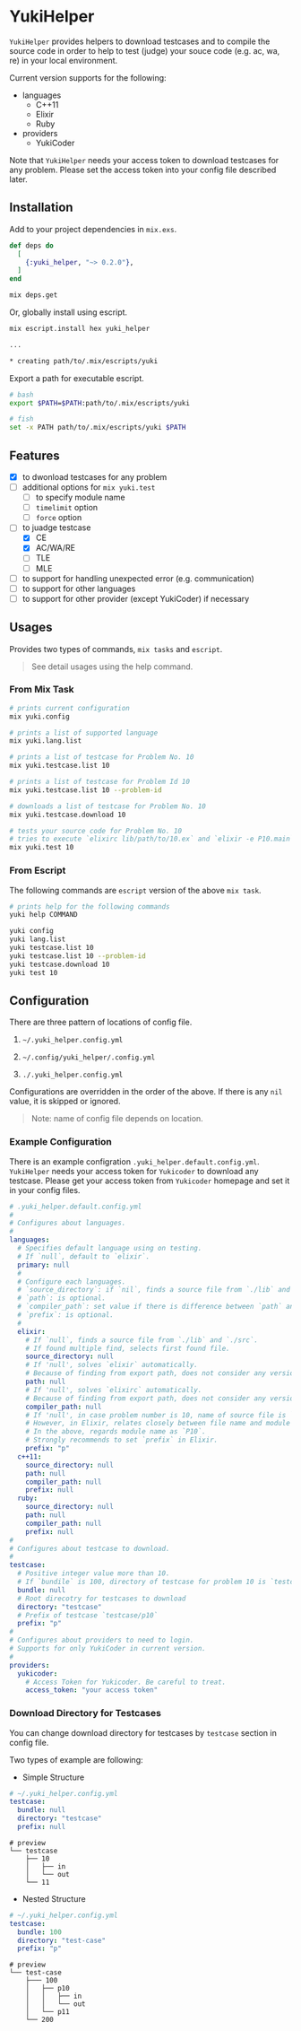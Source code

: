 # YukiHelper

`YukiHelper` provides helpers to download testcases and to compile the source code in order to help to test (judge) your souce code (e.g. ac, wa, re) in your local environment.

Current version supports for the following:

- languages
  - C++11
  - Elixir
  - Ruby
- providers
  - YukiCoder

Note that `YukiHelper` needs your access token to download testcases for any problem.
Please set the access token into your config file described later.

## Installation

Add to your project dependencies in `mix.exs`.

```elixir
def deps do
  [
    {:yuki_helper, "~> 0.2.0"},
  ]
end
```

```sh
mix deps.get
```

Or, globally install using escript.

```sh
mix escript.install hex yuki_helper

...

* creating path/to/.mix/escripts/yuki
```

Export a path for executable escript.

```sh
# bash
export $PATH=$PATH:path/to/.mix/escripts/yuki

# fish
set -x PATH path/to/.mix/escripts/yuki $PATH
```

## Features

- [x] to dwonload testcases for any problem
- [ ] additional options for `mix yuki.test`
  - [ ] to specify module name
  - [ ] `timelimit` option
  - [ ] `force` option
- [ ] to juadge testcase
  - [x] CE
  - [x] AC/WA/RE
  - [ ] TLE
  - [ ] MLE
- [ ] to support for handling unexpected error (e.g. communication)
- [ ] to support for other languages
- [ ] to support for other provider (except YukiCoder) if necessary

## Usages

Provides two types of commands, `mix tasks` and `escript`.

> See detail usages using the help command.

### From Mix Task

```sh
# prints current configuration
mix yuki.config

# prints a list of supported language
mix yuki.lang.list

# prints a list of testcase for Problem No. 10
mix yuki.testcase.list 10

# prints a list of testcase for Problem Id 10
mix yuki.testcase.list 10 --problem-id

# downloads a list of testcase for Problem No. 10
mix yuki.testcase.download 10

# tests your source code for Problem No. 10
# tries to execute `elixirc lib/path/to/10.ex` and `elixir -e P10.main` sequentially
mix yuki.test 10
```

### From Escript

The following commands are `escript` version of the above `mix task`.

```sh
# prints help for the following commands 
yuki help COMMAND

yuki config
yuki lang.list
yuki testcase.list 10
yuki testcase.list 10 --problem-id
yuki testcase.download 10
yuki test 10
```

## Configuration

There are three pattern of locations of config file.

1. `~/.yuki_helper.config.yml`

2. `~/.config/yuki_helper/.config.yml`

3. `./.yuki_helper.config.yml`

Configurations are overridden in the order of the above.
If there is any `nil` value, it is skipped or ignored.

> Note: name of config file depends on location.

### Example Configuration

There is an example configration `.yuki_helper.default.config.yml`.
`YukiHelper` needs your access token for `Yukicoder` to download any testcase.
Please get your access token from `Yukicoder` homepage and set it in your config files.

```yaml
# .yuki_helper.default.config.yml
#
# Configures about languages.
#
languages:
  # Specifies default language using on testing.
  # If `null`, default to `elixir`.
  primary: null
  #
  # Configure each languages.
  # `source_directory`: if `nil`, finds a source file from `./lib` and `./src`.
  # `path`: is optional.
  # `compiler_path`: set value if there is difference between `path` and `compiler_path`.
  # `prefix`: is optional.
  #
  elixir:
    # If `null`, finds a source file from `./lib` and `./src`.
    # If found multiple find, selects first found file. 
    source_directory: null
    # If 'null', solves `elixir` automatically.
    # Because of finding from export path, does not consider any version.
    path: null
    # If 'null', solves `elixirc` automatically.
    # Because of finding from export path, does not consider any version.
    compiler_path: null
    # If 'null', in case problem number is 10, name of source file is `10.ex`.
    # However, in Elixir, relates closely between file name and module name in point of naming rules.
    # In the above, regards module name as `P10`.
    # Strongly recommends to set `prefix` in Elixir.
    prefix: "p"
  c++11:
    source_directory: null
    path: null
    compiler_path: null
    prefix: null
  ruby:
    source_directory: null
    path: null
    compiler_path: null
    prefix: null
#
# Configures about testcase to download.
#
testcase:
  # Positive integer value more than 10.
  # If `bundile` is 100, directory of testcase for problem 10 is `testcase/100/p10`.
  bundle: null
  # Root direcotry for testcases to download
  directory: "testcase"
  # Prefix of testcase `testcase/p10`
  prefix: "p"
#
# Configures about providers to need to login.
# Supports for only YukiCoder in current version.
#
providers:
  yukicoder:
    # Access Token for Yukicoder. Be careful to treat.
    access_token: "your access token"
```

### Download Directory for Testcases

You can change download directory for testcases by `testcase` section in config file.

Two types of example are following:

- Simple Structure

```yml
# ~/.yuki_helper.config.yml
testcase:
  bundle: null
  directory: "testcase"
  prefix: null
```

```console
# preview
└── testcase
    ├── 10
    │   ├── in
    │   └── out
    └── 11
```

- Nested Structure

```yml
# ~/.yuki_helper.config.yml
testcase:
  bundle: 100
  directory: "test-case"
  prefix: "p"
```

```console
# preview
└── test-case
    ├─── 100
    │   ├── p10
    │   │   ├── in
    │   │   └── out
    │   └── p11
    └── 200
```
